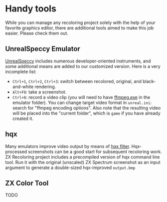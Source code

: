 # Handy tools

While you can manage any recoloring project solely with the help of your favorite graphics editor, there are additional tools aimed to make this job easier. Please check them out.

## UnrealSpeccy Emulator

[UnrealSpeccy](http://dlcorp.nedopc.com/viewforum.php?f=27) includes numerous developer-oriented instruments, and some additional means are added to our customized version. Here is a very incomplete list:

- `Ctrl+1`, `Ctrl+2`, `Ctrl+3`: switch between recolored, original, and black-and-white rendering.
- `Alt+F8`: take a screenshot.
- `Ctrl+8`: record a video clip (you will need to have [ffmpeg.exe](files/ffmpeg.zip) in the emulator folder). You can change target video format in `unreal.ini`: search for "ffmpeg encoding options". Also note that the resulting video will be placed into the "current folder", which is `game` if you have already created it.


## hqx

Many emulators improve video output by means of [hqx filter](https://en.wikipedia.org/wiki/Hqx). Hqx-processed screenshots can be a good start for subsequent recoloring work. ZX Recoloring project includes a precompiled version of hqx command line tool. Run it with the original (unscaled) ZX Spectrum screenshot as an input argument to generate a double-sized hqx-improved `output.bmp`

## ZX Color Tool

TODO
<!-- A simple auxiliary instrument called ZX Color Tool is designed to edit sprite pairs conveniently:
The main purpose of the tool is extraction of individual sprites out of a specifically marked-up image. It is quite hard to work with dozens of separate drawings. It is much easier to collect them into a single screen and to draw borders manually. Then ZX Color Tool will be able to save screen fragments as independent sprites automatically. Let's consider elements of the tool's main form:

The Load Image button loads an image with sprites for further processing. In ZX mode the tool doubles the size of the image before displaying it (assuming that a user wants to load a ZX Spectrum screenshot with original-sized sprites).
The button with an arrow (>) adds a new object to the objects collection. The object name should be specified in the textfield to the left of the button.
If a certain object is selected in the Objects list, the bounds of the corresponding screen sprite can be adjusted by left (left-up corner) and right (right-down corner) mouse clicks.
The work with objects list is performed with Del (delete object), New (clear objects list), Load (load another objects list) and Save (save objects list) buttons.
The Split button runs the process of sprites splitting. The ready images will be saved in the subfolder Output.
Since original ZX sprites are rescaled while displaying on the ZX Color Tool's main form, the same objects list can be used both for image with original sprites, and for image with thir recolored counterparts.

In general, the process of game modernization can look as follows:

Place all original Spectrum sprites into zx_game.bmp file.
Double the dimensions of this image and save it as pc_game.bmp.
Using ZX Color Tool, mark-up the original sprites of zx_game.bmp. The name of each object is reasonable to start with prefix zx_. The objects list should be saved in file zx_objects.txt.
Copy the contents of the file zx_objects.txt into the file pc_objects.txt. Edit the file pc_objects.txt by replacing all occurrences of the substring zx_ with the string pc_.
Update the sprites in the file pc_game.bmp.
Now it is possible to extract individual sprites from the collections using Split button.

While updating the graphics, it is neccessary to make sure that each new sprite covers its original counterpart completely. Otherwise some fragments of original sprites would be visible on the screen, too. It is generally not recommended to depart too much from the original palette of moving objects. If the system would be unable to find a sprite due to some reason (for example, if the sprite is heavily covered with other objects), the displayed original sprite would be not so noticeable.

-->